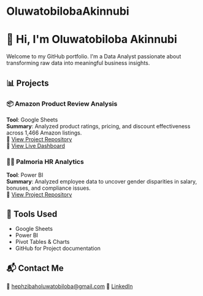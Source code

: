 # OluwatobilobaAkinnubi
# 👋 Hi, I'm Oluwatobiloba Akinnubi
Welcome to my GitHub portfolio. I'm a Data Analyst passionate about transforming raw data into meaningful business insights.
## 📊 Projects

### 📦 Amazon Product Review Analysis  
**Tool**: Google Sheets  
**Summary**: Analyzed product ratings, pricing, and discount effectiveness across 1,466 Amazon listings.  
🔗 [View Project Repository](https://github.com/OluwatobilobaAkinnubi/amazon_product_review_analysis)  
🔗 [View Live Dashboard](https://docs.google.com/spreadsheets/d/1UCx_I3XOOxmLdpwe0kngytNN0AmqPgya/edit?gid=1627746479#gid=1627746479)
### 🧑‍💼 Palmoria HR Analytics  
**Tool**: Power BI  
**Summary**: Analyzed employee data to uncover gender disparities in salary, bonuses, and compliance issues.  
🔗 [View Project Repository](https://github.com/OluwatobilobaAkinnubi/palmoria-hr-gender-pay-gap-analysis)

## 🧰 Tools Used

- Google Sheets  
- Power BI  
- Pivot Tables & Charts  
- GitHub for Project documentation

## 📬 Contact Me

📧 hephzibaholuwatobiloba@gmail.com 
🔗 [LinkedIn](www.linkedin.com/in/oluwatobiloba-akinnubi)
<!---
OluwatobilobaAkinnubi/OluwatobilobaAkinnubi is a ✨ special ✨ repository because its `README.md` (this file) appears on your GitHub profile.
You can click the Preview link to take a look at your changes.
--->
